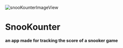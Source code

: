 ![snooKounterImageView](https://github.com/user-attachments/assets/66d9d80b-6723-4d4d-a78f-bd0b89eed57c)
# SnooKounter
**an app made for tracking the score of a snooker game**
